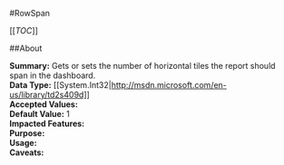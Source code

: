 #RowSpan

[[_TOC_]]

##About

**Summary:**  Gets or sets the number of horizontal tiles the report should span in the dashboard.   
**Data Type:** [[System.Int32|http://msdn.microsoft.com/en-us/library/td2s409d]]  
**Accepted Values:**   
**Default Value:** 1  
**Impacted Features:**   
**Purpose:**   
**Usage:**   
**Caveats:**   

